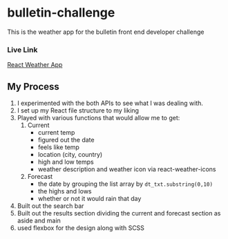 # bulletin-challenge
This is the weather app for the bulletin front end developer challenge

### Live Link

[React Weather App](https://blackmg27.github..io/bulletin-challenge)

## My Process 

1. I experimented with the both APIs to see what I was dealing with. 
2. I set up my React file structure to my liking 
3. Played with various functions that would allow me to get:
   1. Current 
      - current temp 
      - figured out the date 
      - feels like temp
      - location (city, country)
      - high and low temps
      - weather description and weather icon via react-weather-icons
    2. Forecast
        - the date by grouping the list array by `dt_txt.substring(0,10)` 
        - the highs and lows 
        - whether or not it would rain that day
4. Built out the search bar 
5. Built out the results section dividing the current and forecast section as aside and main 
6. used flexbox for the design along with SCSS
